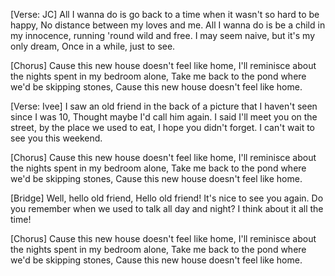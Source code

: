 [Verse: JC]
All I wanna do is go back to a time when it wasn't so hard to be happy,
No distance between my loves and me.
All I wanna do is be a child in my innocence, running 'round wild and free.
I may seem naive, but it's my only dream,
Once in a while, just to see.

[Chorus]
Cause this new house doesn't feel like home,
I'll reminisce about the nights spent in my bedroom alone,
Take me back to the pond where we'd be skipping stones,
Cause this new house doesn't feel like home.

[Verse: Ivee]
I saw an old friend in the back of a picture that I haven't seen since I was 10,
Thought maybe I'd call him again.
I said I'll meet you on the street, by the place we used to eat,
I hope you didn't forget.
I can't wait to see you this weekend.

[Chorus]
Cause this new house doesn't feel like home,
I'll reminisce about the nights spent in my bedroom alone,
Take me back to the pond where we'd be skipping stones,
Cause this new house doesn't feel like home.

[Bridge]
Well, hello old friend,
Hello old friend!
It's nice to see you again.
Do you remember when we used to talk all day and night?
I think about it all the time!

[Chorus]
Cause this new house doesn't feel like home,
I'll reminisce about the nights spent in my bedroom alone,
Take me back to the pond where we'd be skipping stones,
Cause this new house doesn't feel like home.
